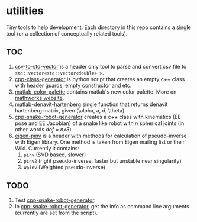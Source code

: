 # utilities
Tiny tools to help development. Each directory in this repo contains a single tool (or a collection of conceptually related tools).

## TOC
1. [csv-to-std-vector](./csv-to-std-vector) is a header only tool to parse and convert csv file to `std::vector<std::vector<double> >`.
2. [cpp-class-generator](./cpp-class-generator) is python script that creates an empty c++ class with header guards, empty constructor and etc.
3. [matlab-color-palette](./matlab-color-palette) contains matlab's new color palette. More on [mathworks website](http://www.mathworks.com/help/matlab/graphics_transition/why-are-plot-lines-different-colors.html).
4. [matlab-denavit-hartenberg](./matlab-denavit-hartenberg) single function that returns denavit hartenberg matrix, given (\alpha, a, d, \theta).
5. [cpp-snake-robot-generator](./cpp-snake-robot-generator) creates a c++ class with kinematics (EE pose and EE Jacobian) of a snake like robot with *n* spherical joints (in other words *dof = nx3*).
6. [eigen-pinv](./eigen-pinv) is a header with methods for calculation of pseudo-inverse with Eigen library. One method is taken from Eigen mailing list or their Wiki. Currently it contains:
    1. `pinv` (SVD based, slower)
    2. `pinv2` (right pseudo-inverse, faster but unstable near singularity)
    3. `Wpinv` (Weighted pseudo-inverse)

## TODO
1. Test [cpp-snake-robot-generator](./cpp-snake-robot-generator).
2. In [cpp-snake-robot-generator](./cpp-snake-robot-generator), get the info as command line arguments (currently are set from the script).
